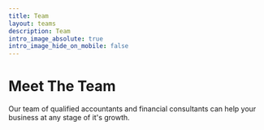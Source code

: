 ```yaml
---
title: Team
layout: teams
description: Team
intro_image_absolute: true
intro_image_hide_on_mobile: false
---
```


# Meet The Team

Our team of qualified accountants and financial consultants can help your business at any stage of it's growth.
